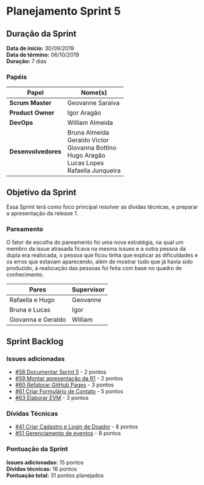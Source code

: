 # Planejamento Sprint 5

## Duração da Sprint

**Data de início:** 30/09/2019  
**Data de término:** 06/10/2019  
**Duração:** 7 dias  

### Papéis

|Papel|Nome(s)|
|--|--|
|**Scrum Master**|Geovanne Saraiva|
|**Product Owner**|Igor Aragão|
|**DevOps**|William Almeida|
|**Desenvolvedores**|Bruna Almeida </br> Geraldo Victor </br> Giovanna Bottino </br> Hugo Aragão </br> Lucas Lopes </br> Rafaella Junqueira|

## Objetivo da Sprint

Essa Sprint terá como foco principal resolver as dívidas técnicas, e preparar a apresentação da release 1.

### Pareamento

O fator de escolha do pareamento foi uma nova estratégia, na qual um membro da issue atrasada ficava na mesma issues e a outra pessoa da dupla era realocada, o pessoa que ficou tinha que explicar as dificuldades e os erros que estavam aparecendo, além de mostrar tudo que já havia sido produzido, a realocação das pessoas foi feita com base no quadro de conhecimento.

|Pares|Supervisor|
|---|---|
|Rafaella e Hugo|Geovanne|
|Bruna e Lucas|Igor|
|Giovanna e Geraldo|William|

## Sprint Backlog

### Issues adicionadas

- [#58 Documentar Sprint 5](https://github.com/fga-eps-mds/2019.2-FoodCare/issues/58) - 2 pontos
- [#59 Montar apresentação da R1](https://github.com/fga-eps-mds/2019.2-FoodCare/issues/59) - 2 pontos
- [#60 Refatorar GitHub Pages](https://github.com/fga-eps-mds/2019.2-FoodCare/issues/60) - 3 pontos
- [#61 Criar Formulário de Contato](https://github.com/fga-eps-mds/2019.2-FoodCare/issues/61) - 5 pontos
- [#63 Elaborar EVM](https://github.com/fga-eps-mds/2019.2-FoodCare/issues/63) - 3 pontos

### Dívidas Técnicas

- [#41 Criar Cadastro e Login de Doador](https://github.com/fga-eps-mds/2019.2-FoodCare/issues/41) - 8 pontos
- [#51 Gerenciamento de eventos](https://github.com/fga-eps-mds/2019.2-FoodCare/issues/51) - 8 pontos

### Pontuação da Sprint

**Issues adicionadas:** 15 pontos  
**Dívidas técnicas:** 16 pontos  
**Pontuação total:** 31 pontos planejados  
